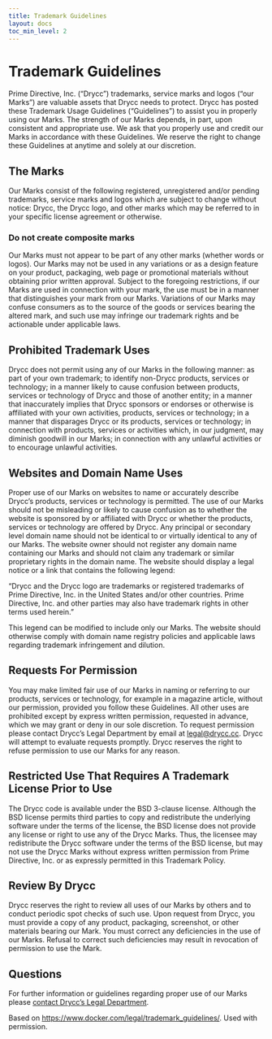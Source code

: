```yaml
---
title: Trademark Guidelines
layout: docs
toc_min_level: 2
---
```


# Trademark Guidelines

Prime Directive, Inc. (“Drycc”) trademarks, service marks and logos (“our Marks”) are valuable assets that Drycc needs to protect. Drycc has posted these Trademark Usage Guidelines (“Guidelines”) to assist you in properly using our Marks. The strength of our Marks depends, in part, upon consistent and appropriate use. We ask that you properly use and credit our Marks in accordance with these Guidelines. We reserve the right to change these Guidelines at anytime and solely at our discretion.

## The Marks

Our Marks consist of the following registered, unregistered and/or pending trademarks, service marks and logos which are subject to change without notice: Drycc, the Drycc logo, and other marks which may be referred to in your specific license agreement or otherwise.


### Do not create composite marks

Our Marks must not appear to be part of any other marks (whether words or logos). Our Marks may not be used in any variations or as a design feature on your product, packaging, web page or promotional materials without obtaining prior written approval. Subject to the foregoing restrictions, if our Marks are used in connection with your mark, the use must be in a manner that distinguishes your mark from our Marks. Variations of our Marks may confuse consumers as to the source of the goods or services bearing the altered mark, and such use may infringe our trademark rights and be actionable under applicable laws.

## Prohibited Trademark Uses

Drycc does not permit using any of our Marks in the following manner: as part of your own trademark; to identify non-Drycc products, services or technology; in a manner likely to cause confusion between products, services or technology of Drycc and those of another entity; in a manner that inaccurately implies that Drycc sponsors or endorses or otherwise is affiliated with your own activities, products, services or technology; in a manner that disparages Drycc or its products, services or technology; in connection with products, services or activities which, in our judgment, may diminish goodwill in our Marks; in connection with any unlawful activities or to encourage unlawful activities.

## Websites and Domain Name Uses

Proper use of our Marks on websites to name or accurately describe Drycc’s products, services or technology is permitted. The use of our Marks should not be misleading or likely to cause confusion as to whether the website is sponsored by or affiliated with Drycc or whether the products, services or technology are offered by Drycc. Any principal or secondary level domain name should not be identical to or virtually identical to any of our Marks. The website owner should not register any domain name containing our Marks and should not claim any trademark or similar proprietary rights in the domain name. The website should display a legal notice or a link that contains the following legend:

“Drycc and the Drycc logo are trademarks or registered trademarks of Prime Directive, Inc. in the United States and/or other countries. Prime Directive, Inc. and other parties may also have trademark rights in other terms used herein.”

This legend can be modified to include only our Marks. The website should otherwise comply with domain name registry policies and applicable laws regarding trademark infringement and dilution.

## Requests For Permission

You may make limited fair use of our Marks in naming or referring to our products, services or technology, for example in a magazine article, without our permission, provided you follow these Guidelines. All other uses are prohibited except by express written permission, requested in advance, which we may grant or deny in our sole discretion. To request permission please contact Drycc’s Legal Department by email at legal@drycc.cc. Drycc will attempt to evaluate requests promptly. Drycc reserves the right to refuse permission to use our Marks for any reason.

## Restricted Use That Requires A Trademark License Prior to Use

The Drycc code is available under the BSD 3-clause license. Although the BSD license permits third parties to copy and redistribute the underlying software under the terms of the license, the BSD license does not provide any license or right to use any of the Drycc Marks. Thus, the licensee may redistribute the Drycc software under the terms of the BSD license, but may not use the Drycc Marks without express written permission from Prime Directive, Inc. or as expressly permitted in this Trademark Policy.

## Review By Drycc

Drycc reserves the right to review all uses of our Marks by others and to conduct periodic spot checks of such use. Upon request from Drycc, you must provide a copy of any product, packaging, screenshot, or other materials bearing our Mark. You must correct any deficiencies in the use of our Marks. Refusal to correct such deficiencies may result in revocation of permission to use the Mark.

## Questions

For further information or guidelines regarding proper use of our Marks please [contact Drycc’s Legal Department](mailto:legal@drycc.cc).

Based on https://www.docker.com/legal/trademark_guidelines/. Used with permission.
